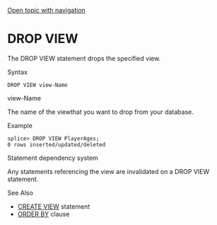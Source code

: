 [Open topic with navigation](../../../index.html#Shared/SQLReference/Statements/DropView.html)

<a href="" id="Statements.DropView"></a>[]()DROP VIEW
=====================================================

The <span class="CodeFont">DROP VIEW</span> statement drops the specified view.

Syntax

``` FcnSyntax
DROP VIEW view-Name
```

view-Name

The name of the viewthat you want to drop from your database.

Example

``` Example
splice> DROP VIEW PlayerAges;
0 rows inserted/updated/deleted
```

Statement dependency system

Any statements referencing the view are invalidated on a <span class="CodeFont">DROP VIEW</span> statement.

See Also

-   [<span class="CodeFont">CREATE VIEW</span>](CreateView.html) statement
-   [<span class="CodeFont">ORDER BY</span>](../Clauses/OrderBy.html) clause

 


